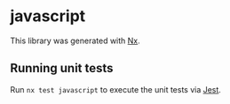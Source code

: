 # javascript

This library was generated with [Nx](https://nx.dev).

## Running unit tests

Run `nx test javascript` to execute the unit tests via [Jest](https://jestjs.io).
